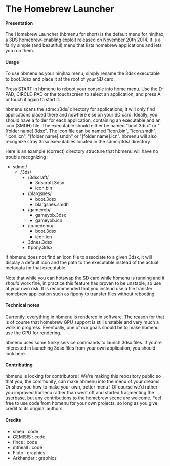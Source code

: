 # The Homebrew Launcher

#### Presentation

The Homebrew Launcher (hbmenu for short) is the default menu for ninjhax, a 3DS homebrew-enabling exploit released on November 20th 2014. It is a fairly simple (and beautiful) menu that lists homebrew applications and lets you run them.

#### Usage

To use hbmenu as your ninjhax menu, simply rename the 3dsx executable to boot.3dsx and place it at the root of your SD card.

Press START in hbmenu to reboot your console into home menu. Use the D-PAD, CIRCLE-PAD or the touchscreen to select an application, and press A or touch it again to start it.

hbmenu scans the sdmc:/3ds/ directory for applications; it will only find applications placed there and nowhere else on your SD card. Ideally, you should have a folder for each application, containing an executable and an icon (SMDH) file. The executable should either be named "boot.3dsx" or "\[folder name\].3dsx". The icon file can be named "icon.bin", "icon.smdh", "icon.icn", "\[folder name\].smdh" or "\[folder name\].icn". hbmenu will also recognize stray 3dsx executables located in the sdmc:/3ds/ directory.

Here is an example (correct) directory structure that hbmenu will have no trouble recognizing :

- sdmc:/
  - /3ds/
    - /3dscraft/
      - 3dscraft.3dsx
      - icon.bin
    - /blargsnes/
      - boot.3dsx
      - blargsnes.smdh
    - /gameyob/
      - gameyob.3dsx
      - gameyob.icn
    - /cubedemo/
      - boot.3dsx
      - icon.icn
    - 3dnes.3dsx
    - ftpony.3dsx

If hbmenu does not find an icon file to associate to a given 3dsx, it will display a default icon and the path to the executable instead of the actual metadata for that executable.

Note that while you can hotswap the SD card while hbmenu is running and it *should* work fine, in practice this feature has proven to be unstable, so use at your own risk. It is recommended that you instead use a file transfer homebrew application such as ftpony to transfer files without rebooting.

#### Technical notes

Currently, everything in hbmenu is rendered in software. The reason for that is of course that homebrew GPU support is still unstable and very much a work in progress. Eventually, one of our goals should be to make hbmenu use the GPU for rendering.

hbmenu uses some funky service commands to launch 3dsx files. If you're interested in launching 3dsx files from your own application, you should look here.

#### Contributing

hbmenu is looking for contributors ! We're making this repository public so that you, the community, can make hbmenu into the menu of your dreams. Or show you how to make your own, better menu ! Of course we'd rather you improved hbmenu rather than went off and started fragmenting the userbase, but any contributions to the homebrew scene are welcome. Feel free to use code from hbmenu for your own projects, so long as you give credit to its original authors.

#### Credits

- smea : code
- GEMISIS : code
- fincs : code
- mtheall : code
- Fluto : graphics
- Arkhandar : graphics
